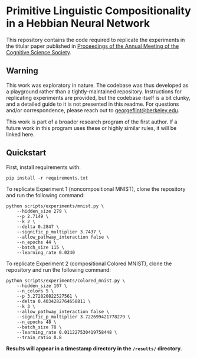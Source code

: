 # Primitive Linguistic Compositionality in a Hebbian Neural Network

This repository contains the code required to replicate the experiments in the titular paper published in [Proceedings of the Annual Meeting of the Cognitive Science Society](https://escholarship.org/uc/cognitivesciencesociety).

## Warning

This work was exploratory in nature. The codebase was thus developed as a playground rather than a tightly-maintained repository. Instructions for replicating experiments are provided, but the codebase itself is a bit clunky, and a detailed guide to it is not presented in this readme. For questions and/or correspondence, please reach out to georgeflint@berkeley.edu.

This work is part of a broader research program of the first author. If a future work in this program uses these or highly similar rules, it will be linked here.

## Quickstart

First, install requirements with:

```
pip install -r requirements.txt
```

To replicate Experiment 1 (noncompositional MNIST), clone the repository and run the following command:

```
python scripts/experiments/mnist.py \
    --hidden_size 279 \
    --p 2.7149 \
    --k 2 \
    --delta 0.2847 \
    --signific_p_multiplier 3.7437 \
    --allow_pathway_interaction false \
    --n_epochs 44 \
    --batch_size 115 \
    --learning_rate 0.0240
```

To replicate Experiment 2 (compositional Colored MNIST), clone the repository and run the following command:

```
python scripts/experiments/colored_mnist.py \
    --hidden_size 107 \
    --n_colors 5 \
    --p 3.272820822527561 \
    --delta 0.4034282764658811 \
    --k 3 \
    --allow_pathway_interaction false \
    --signific_p_multiplier 3.722699421778279 \
    --n_epochs 48 \
    --batch_size 78 \
    --learning_rate 0.011227530419758448 \
    --train_ratio 0.8
```

**Results will appear in a timestamp directory in the `/results/` directory.**